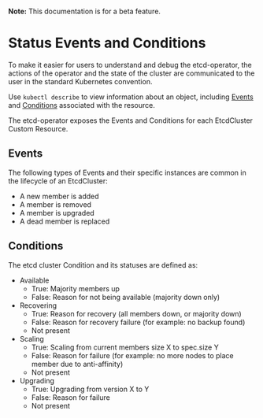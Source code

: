 <br>
<div class=“alert alert-info” role=“alert”>
<i class=“fa fa-exclamation-triangle”></i><b> Note:</b> This documentation is for a beta feature.
</div>

# Status Events and Conditions

To make it easier for users to understand and debug the etcd-operator, the actions of the operator and the state of the cluster are communicated to the user in the standard Kubernetes convention.

Use `kubectl describe` to view information about an object, including [Events][k8s-events] and [Conditions][k8s-conditions] associated with the resource.

The etcd-operator exposes the Events and Conditions for each EtcdCluster Custom Resource.

## Events

The following types of Events and their specific instances are common in the lifecycle of an EtcdCluster:

- A new member is added
- A member is removed
- A member is upgraded
- A dead member is replaced

## Conditions

The etcd cluster Condition and its statuses are defined as:

- Available
  - True: Majority members up
  - False: Reason for not being available (majority down only)
- Recovering
  - True: Reason for recovery (all members down, or majority down)
  - False: Reason for recovery failure (for example: no backup found)
  - Not present
- Scaling
  - True: Scaling from current members size X to spec.size Y
  - False: Reason for failure (for example: no more nodes to place member due to anti-affinity)
  - Not present
- Upgrading
  - True: Upgrading from version X to Y
  - False: Reason for failure
  - Not present


[k8s-events]: https://kubernetes.io/docs/api-reference/v1.7/#event-v1-core
[k8s-conditions]: https://kubernetes.io/docs/api-reference/v1.7/#podcondition-v1-core
